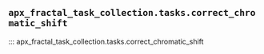 ## `apx_fractal_task_collection.tasks.correct_chromatic_shift`

::: apx_fractal_task_collection.tasks.correct_chromatic_shift

